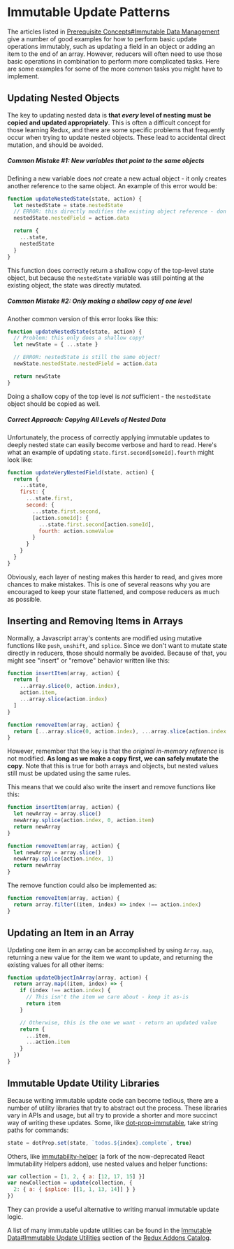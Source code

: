 # Immutable Update Patterns

The articles listed in [Prerequisite Concepts#Immutable Data Management](PrerequisiteConcepts.md#immutable-data-management) give a number of good examples for how to perform basic update operations immutably, such as updating a field in an object or adding an item to the end of an array. However, reducers will often need to use those basic operations in combination to perform more complicated tasks. Here are some examples for some of the more common tasks you might have to implement.

## Updating Nested Objects

The key to updating nested data is **that _every_ level of nesting must be copied and updated appropriately**. This is often a difficult concept for those learning Redux, and there are some specific problems that frequently occur when trying to update nested objects. These lead to accidental direct mutation, and should be avoided.

##### Common Mistake #1: New variables that point to the same objects

Defining a new variable does _not_ create a new actual object - it only creates another reference to the same object. An example of this error would be:

```js
function updateNestedState(state, action) {
  let nestedState = state.nestedState
  // ERROR: this directly modifies the existing object reference - don't do this!
  nestedState.nestedField = action.data

  return {
    ...state,
    nestedState
  }
}
```

This function does correctly return a shallow copy of the top-level state object, but because the `nestedState` variable was still pointing at the existing object, the state was directly mutated.

##### Common Mistake #2: Only making a shallow copy of one level

Another common version of this error looks like this:

```js
function updateNestedState(state, action) {
  // Problem: this only does a shallow copy!
  let newState = { ...state }

  // ERROR: nestedState is still the same object!
  newState.nestedState.nestedField = action.data

  return newState
}
```

Doing a shallow copy of the top level is _not_ sufficient - the `nestedState` object should be copied as well.

##### Correct Approach: Copying All Levels of Nested Data

Unfortunately, the process of correctly applying immutable updates to deeply nested state can easily become verbose and hard to read. Here's what an example of updating `state.first.second[someId].fourth` might look like:

```js
function updateVeryNestedField(state, action) {
  return {
    ...state,
    first: {
      ...state.first,
      second: {
        ...state.first.second,
        [action.someId]: {
          ...state.first.second[action.someId],
          fourth: action.someValue
        }
      }
    }
  }
}
```

Obviously, each layer of nesting makes this harder to read, and gives more chances to make mistakes. This is one of several reasons why you are encouraged to keep your state flattened, and compose reducers as much as possible.

## Inserting and Removing Items in Arrays

Normally, a Javascript array's contents are modified using mutative functions like `push`, `unshift`, and `splice`. Since we don't want to mutate state directly in reducers, those should normally be avoided. Because of that, you might see "insert" or "remove" behavior written like this:

```js
function insertItem(array, action) {
  return [
    ...array.slice(0, action.index),
    action.item,
    ...array.slice(action.index)
  ]
}

function removeItem(array, action) {
  return [...array.slice(0, action.index), ...array.slice(action.index + 1)]
}
```

However, remember that the key is that the _original in-memory reference_ is not modified. **As long as we make a copy first, we can safely mutate the copy**. Note that this is true for both arrays and objects, but nested values still must be updated using the same rules.

This means that we could also write the insert and remove functions like this:

```js
function insertItem(array, action) {
  let newArray = array.slice()
  newArray.splice(action.index, 0, action.item)
  return newArray
}

function removeItem(array, action) {
  let newArray = array.slice()
  newArray.splice(action.index, 1)
  return newArray
}
```

The remove function could also be implemented as:

```js
function removeItem(array, action) {
  return array.filter((item, index) => index !== action.index)
}
```

## Updating an Item in an Array

Updating one item in an array can be accomplished by using `Array.map`, returning a new value for the item we want to update, and returning the existing values for all other items:

```js
function updateObjectInArray(array, action) {
  return array.map((item, index) => {
    if (index !== action.index) {
      // This isn't the item we care about - keep it as-is
      return item
    }

    // Otherwise, this is the one we want - return an updated value
    return {
      ...item,
      ...action.item
    }
  })
}
```

## Immutable Update Utility Libraries

Because writing immutable update code can become tedious, there are a number of utility libraries that try to abstract out the process. These libraries vary in APIs and usage, but all try to provide a shorter and more succinct way of writing these updates. Some, like [dot-prop-immutable](https://github.com/debitoor/dot-prop-immutable), take string paths for commands:

```js
state = dotProp.set(state, `todos.${index}.complete`, true)
```

Others, like [immutability-helper](https://github.com/kolodny/immutability-helper) (a fork of the now-deprecated React Immutability Helpers addon), use nested values and helper functions:

```js
var collection = [1, 2, { a: [12, 17, 15] }]
var newCollection = update(collection, {
  2: { a: { $splice: [[1, 1, 13, 14]] } }
})
```

They can provide a useful alternative to writing manual immutable update logic.

A list of many immutable update utilities can be found in the [Immutable Data#Immutable Update Utilities](https://github.com/markerikson/redux-ecosystem-links/blob/master/immutable-data.md#immutable-update-utilities) section of the [Redux Addons Catalog](https://github.com/markerikson/redux-ecosystem-links).
